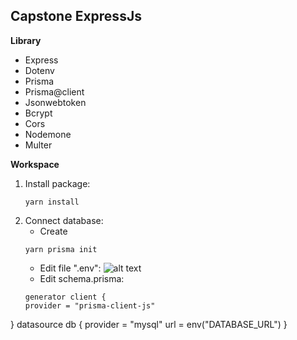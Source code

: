 **Capstone ExpressJs**
--
**Library**
- Express
- Dotenv
- Prisma
- Prisma@client
- Jsonwebtoken
- Bcrypt
- Cors
- Nodemone
- Multer
  
**Workspace**
1. Install package:
   ```
   yarn install
   ```
2. Connect database:
   - Create
   ```
   yarn prisma init
   ```
   - Edit file ".env":
   ![alt text](https://www.prisma.io/docs/static/a3179ecce1bf20faddeb7f8c02fb2251/42cbc/mysql-connection-string.png)
   - Edit schema.prisma:
   ```
   generator client {
   provider = "prisma-client-js"
  }
  datasource db {
    provider = "mysql"
    url      = env("DATABASE_URL")
  }
   ```
  

  
